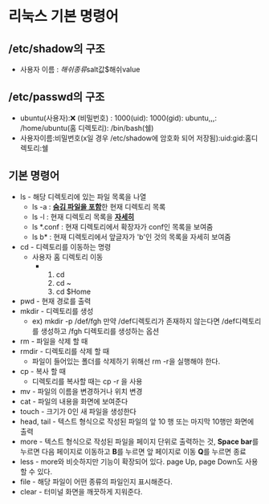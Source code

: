 # 리눅스 기본 명령어

## /etc/shadow의 구조

- 사용자 이름 : $해쉬종류$salt값$해쉬value

## /etc/passwd의 구조

- ubuntu(사용자)::x: (비밀번호) : 1000(uid): 1000(gid): ubuntu,,,: /home/ubuntu(홈 디렉토리):  /bin/bash(쉘)
- 사용자이름:비밀번호(x일 경우 /etc/shadow에 암호화 되어 저장됨):uid:gid:홈디렉토리:쉘

## 기본 명령어

- ls - 해당 디렉토리에 있는 파일 목록을 나열
  - ls   -a : <u>**숨김 파일을 포함**</u>한 현재 디렉토리 목록
  - ls   -l : 현재 디렉토리 목록을 <u>**자세히**</u>
  - ls   *.conf : 현재 디렉토리에서 확장자가 conf인 목록을 보여줌
  - ls   b* : 현재 디렉토리에서 앞글자가 'b'인 것의 목록을 자세히 보여줌
- cd - 디렉토리를 이동하는 명령
  - 사용자 홈 디렉토리 이동
    - 1. cd
      2. cd ~
      3. cd $Home
- pwd - 현재 경로를 출력
- mkdir - 디렉토리를 생성
  - ex) mkdir -p /def/fgh 만약 /def디렉토리가 존재하지 않는다면 /def디렉토리를 생성하고 /fgh 디렉토리를 생성하는 옵션
- rm - 파일을 삭제 할 때
- rmdir -  디렉토리를 삭제 할 때
  - 파일이 들어있는 폴더를 삭제하기 위해선 rm -r을 실행해야 한다.
- cp - 복사 할 때
  - 디렉토리를 복사할 때는 cp -r 을 사용
- mv - 파일의 이름을 변경하거나 위치 변경
- cat -  파일의 내용을 화면에 보여준다
- touch - 크기가 0인 새 파일을 생성한다
- head, tail - 텍스트 형식으로 작성된 파일의 앞 10 행 또는 마지막 10행만 화면에 출력
- more - 텍스트 형식으로 작성된 파일을 페이지 단위로 출력하는 것, **Space bar**를 누르면 다음 페이지로 이동하고 **B**를 누르면 앞 페이지로 이동 **Q**를 누르면 종료
- less - more와 비슷하지만 기능이 확장되어 있다. page Up, page Down도 사용할 수 있다.
- file - 해당 파일이 어떤 종류의 파일인지 표시해준다.
- clear - 터미널 화면을 깨끗하게 지워준다.
